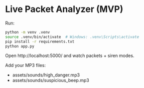 # Live Packet Analyzer (MVP)

Run:

```bash
python -m venv .venv
source .venv/bin/activate  # Windows: .venv\Scripts\activate
pip install -r requirements.txt
python app.py
```

Open http://localhost:5000/ and watch packets + siren modes.

Add your MP3 files:
- assets/sounds/high_danger.mp3
- assets/sounds/suspicious_beep.mp3
